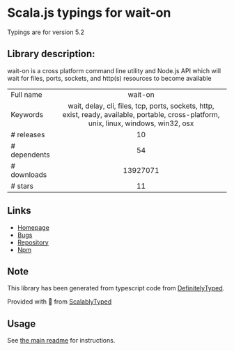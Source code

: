 
# Scala.js typings for wait-on

Typings are for version 5.2

## Library description:
wait-on is a cross platform command line utility and Node.js API which will wait for files, ports, sockets, and http(s) resources to become available

|                    |                 |
| ------------------ | :-------------: |
| Full name          | wait-on |
| Keywords           | wait, delay, cli, files, tcp, ports, sockets, http, exist, ready, available, portable, cross-platform, unix, linux, windows, win32, osx |
| # releases         | 10 |
| # dependents       | 54 |
| # downloads        | 13927071 |
| # stars            | 11 |

## Links
- [Homepage](https://github.com/jeffbski/wait-on#readme)
- [Bugs](http://github.com/jeffbski/wait-on/issues)
- [Repository](https://github.com/jeffbski/wait-on)
- [Npm](https://www.npmjs.com/package/wait-on)
    


## Note
This library has been generated from typescript code from [DefinitelyTyped](https://definitelytyped.org).

Provided with :purple_heart: from [ScalablyTyped](https://github.com/oyvindberg/ScalablyTyped)

## Usage
See [the main readme](../../readme.md) for instructions.


